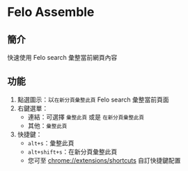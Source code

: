 # Felo Assemble

## 簡介

快速使用 Felo search 彙整當前網頁內容

## 功能

1. 點選圖示：以`在新分頁彙整此頁` Felo search 彙整當前頁面
2. 右鍵選單：
   * 連結：可選擇 `彙整此頁` 或是 `在新分頁彙整此頁`
   * 其他：`彙整此頁`
3. 快捷鍵：
   * `alt+s`：彙整此頁
   * `alt+shift+s`：在新分頁彙整此頁
   * 您可至 [chrome://extensions/shortcuts](chrome://extensions/shortcuts) 自訂快捷鍵配置
